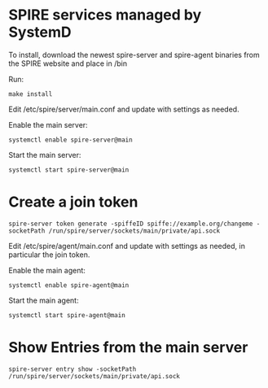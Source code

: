 # SPIRE services managed by SystemD

To install, download the newest spire-server and spire-agent binaries from the SPIRE website and place in /bin

Run:
```
make install
```

Edit /etc/spire/server/main.conf and update with settings as needed.

Enable the main server:

```
systemctl enable spire-server@main
```

Start the main server:

```
systemctl start spire-server@main
```


# Create a join token
```
spire-server token generate -spiffeID spiffe://example.org/changeme -socketPath /run/spire/server/sockets/main/private/api.sock
```

Edit /etc/spire/agent/main.conf and update with settings as needed, in particular the join token.

Enable the main agent:

```
systemctl enable spire-agent@main
```

Start the main agent:

```
systemctl start spire-agent@main
```


# Show Entries from the main server
```
spire-server entry show -socketPath /run/spire/server/sockets/main/private/api.sock
```
